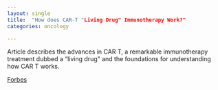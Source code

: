 ```yaml
---
layout: single
title:  "How does CAR-T "Living Drug" Immunotherapy Work?"
categories: oncology

---
```

Article describes the advances in CAR T, a remarkable immunotherapy treatment dubbed a “living drug" and the foundations for understanding how CAR T works. 
 
[Forbes](https://www.forbes.com/sites/williamhaseltine/2022/10/03/from-lymphoma-to-lupus-and-beyond-the-remarkable-research-of-car-t-therapy/?sh=784895d93c44)